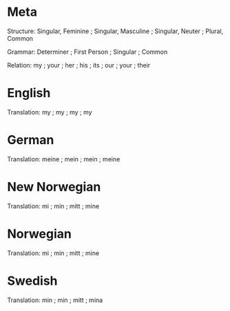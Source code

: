 Meta
====

Structure: Singular, Feminine ; Singular, Masculine ; Singular, Neuter ; Plural, Common

Grammar:   Determiner ; First Person ; Singular ; Common

Relation:  my ; your ; her ; his ; its ; our ; your ; their



English
=======

Translation: my ; my ; my ; my



German
======

Translation: meine ; mein ; mein ; meine



New Norwegian
=============

Translation: mi ; min ; mitt ; mine



Norwegian
=========

Translation: mi ; min ; mitt ; mine



Swedish
=======

Translation: min ; min ; mitt ; mina
